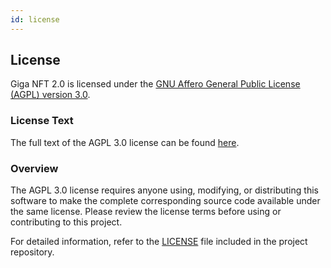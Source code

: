 ```yaml
---
id: license
---
```


## License

Giga NFT 2.0 is licensed under the [GNU Affero General Public License (AGPL) version 3.0](https://www.gnu.org/licenses/agpl-3.0.html).

### License Text

The full text of the AGPL 3.0 license can be found [here](https://www.gnu.org/licenses/agpl-3.0.html).

### Overview

The AGPL 3.0 license requires anyone using, modifying, or distributing this software to make the complete corresponding source code available under the same license. Please review the license terms before using or contributing to this project.

For detailed information, refer to the [LICENSE](/LICENSE) file included in the project repository.
